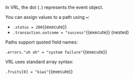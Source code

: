In VRL, the dot (`.`) represents the event object.

You can assign values to a path using `=`:

* `.status = 200`{{execute}}
* `.transaction.outcome = "success"`{{execute}} (nested)

Paths support quoted field names:

`.errors."uh oh" = "system failure"`{{execute}}

VRL uses standard array syntax:

`.fruits[0] = "kiwi"`{{execute}}